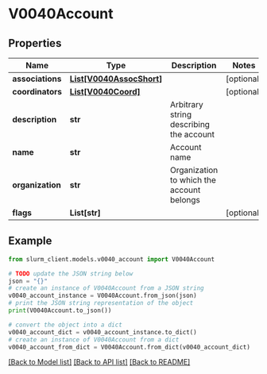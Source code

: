 # V0040Account


## Properties

Name | Type | Description | Notes
------------ | ------------- | ------------- | -------------
**associations** | [**List[V0040AssocShort]**](V0040AssocShort.md) |  | [optional] 
**coordinators** | [**List[V0040Coord]**](V0040Coord.md) |  | [optional] 
**description** | **str** | Arbitrary string describing the account | 
**name** | **str** | Account name | 
**organization** | **str** | Organization to which the account belongs | 
**flags** | **List[str]** |  | [optional] 

## Example

```python
from slurm_client.models.v0040_account import V0040Account

# TODO update the JSON string below
json = "{}"
# create an instance of V0040Account from a JSON string
v0040_account_instance = V0040Account.from_json(json)
# print the JSON string representation of the object
print(V0040Account.to_json())

# convert the object into a dict
v0040_account_dict = v0040_account_instance.to_dict()
# create an instance of V0040Account from a dict
v0040_account_from_dict = V0040Account.from_dict(v0040_account_dict)
```
[[Back to Model list]](../README.md#documentation-for-models) [[Back to API list]](../README.md#documentation-for-api-endpoints) [[Back to README]](../README.md)


